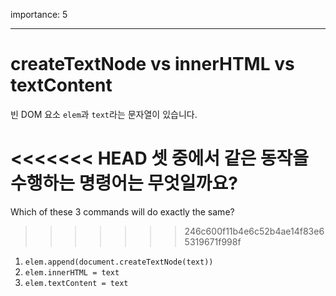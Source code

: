 importance: 5

---

# createTextNode vs innerHTML vs textContent

빈 DOM 요소 `elem`과 `text`라는 문자열이 있습니다.

<<<<<<< HEAD
셋 중에서 같은 동작을 수행하는 명령어는 무엇일까요?
=======
Which of these 3 commands will do exactly the same?
>>>>>>> 246c600f11b4e6c52b4ae14f83e65319671f998f

1. `elem.append(document.createTextNode(text))`
2. `elem.innerHTML = text`
3. `elem.textContent = text`
